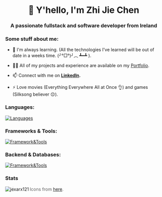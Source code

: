 <h1 align="center">👋 Y'hello, I'm Zhi Jie Chen</h1>
<h3 align="center">A passionate fullstack and software developer from Ireland</h3>

### Some stuff about me:
- 🌱 I'm always learning. (All the technologies I've learned will be out of date in a weeks time. (╯°□°)╯︵ ┻━┻ ).

- 👨‍💻 All of my projects and experience are available on my [Portfolio](https://portfolio-jexarx121s-projects.vercel.app/).

- 📫 Connect with me on **[LinkedIn](https://www.linkedin.com/in/zjchen402/).**

- ⚡ Love movies (Everything Everywhere All at Once 👌) and games (Silksong believer 😔).


<h3 align="left">Languages:</h3>

[![Languages](https://skillicons.dev/icons?i=js,ts,html,css,python,java&theme=light)](https://skillicons.dev)

<h3 align="left">Frameworks & Tools:</h3>

[![Framework&Tools](https://skillicons.dev/icons?i=react,nextjs,tailwind,scss,cypress,figma,git,markdown,latex,vim&theme=light)](https://skillicons.dev)

<h3 align="left">Backend & Databases:</h3>

[![Framework&Tools](https://skillicons.dev/icons?i=mongodb,aws,nodejs,express,prisma,supabase,&theme=light)](https://skillicons.dev)

### Stats
<p><img align="left" src="https://github-readme-stats.vercel.app/api/top-langs?username=jexarx121&show_icons=true&locale=en&layout=compact" alt="jexarx121" /></p>

> Icons from [here](https://github.com/tandpfun/skill-icons).

